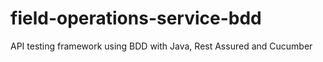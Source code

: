 # field-operations-service-bdd
API testing framework using BDD with Java, Rest Assured and Cucumber
